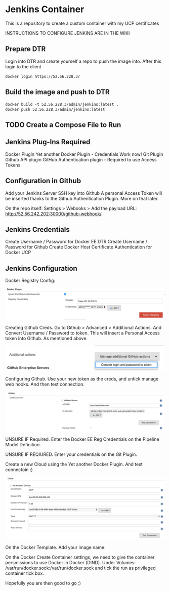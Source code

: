 # Jenkins Container
This is a repository to create a custom container with my UCP certificates

INSTRUCTIONS TO CONFIGURE JENKINS ARE IN THE WIKI


## Prepare DTR
Login into DTR and create yourself a repo to push the image into. After this login to the client

```
docker login https://52.56.228.3/
```

## Build the image and push to DTR

```
docker build -t 52.56.228.3/admin/jenkins:latest .
docker push 52.56.228.3/admin/jenkins:latest
```
## TODO Create a Compose File to Run

## Jenkins Plug-Ins Required

Docker Plugin
Yet another Docker Plugin - Credentials Work now!
Git Plugin
Github API plugin
GitHub Authentication plugin - Required to use Access Tokens

## Configuration in Github

Add your Jenkins Server SSH key into Github
A personal Access Token will be inserted thanks to the Github Authentication Plugin. More on that later.

On the repo itself:
Settings > Webooks > Add the payload URL: http://52.56.242.202:30000/github-webhook/

## Jenkins Credentials

Create Username / Password for Docker EE DTR
Create Username / Password for Github
Create Docker Host Certificate Authentication	for Docker UCP

## Jenkins Configuration

Docker Registry Config: 

![Alt text](/images/Registry.png?raw=true "Jenkins - Registry Config")

Creating Github Creds. Go to Github > Advanced > Additional Actions. And Convert Username / Password to token. This will insert a Personal Access token into Github. As mentioned above. 

![Alt text](/images/GithubCreds.png?raw=true "Github Token Creation")

Configuring Github. Use your new token as the creds, and untick manage web hooks. And then test connection.

![Alt text](/images/GithubConnection.png?raw=true "Github Connection")

UNSURE IF Required. Enter the Docker EE Reg Credentials on the Pipeline Model Definition.

UNSURE IF REQIURED. Enter your credentials on the Git Plugin.

Create a new Cloud using the Yet another Docker Plugin. And test connectoin :)

![Alt text](/images/NewCloudConfig.png?raw=true "New Cloud Config")

On the Docker Template. Add your image name. 

On the Docker Create Container settings, we need to give the container persmissions to use Docker in Docker (DIND).
Under Volumes: /var/run/docker.sock:/var/run/docker.sock and tick the run as privileged container tick box.

Hopefully you are then good to go :)






